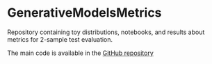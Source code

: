 # GenerativeModelsMetrics
Repository containing toy distributions, notebooks, and results about metrics for 2-sample test evaluation.

The main code is available in the [GitHub repository](https://github.com/TwoSampleTests/GMetrics)
